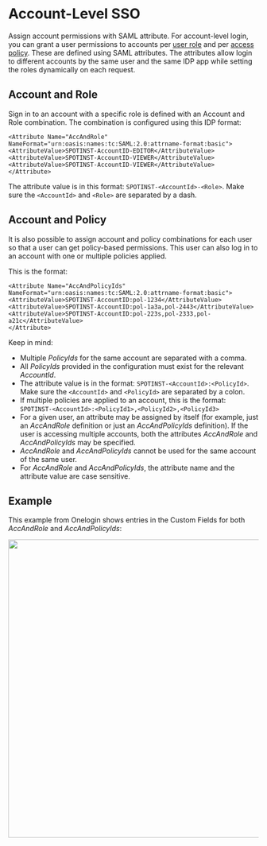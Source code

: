 # Account-Level SSO

Assign account permissions with SAML attribute. For account-level login, you can grant a user permissions to accounts per [user role](administration/users/) and per [access policy](administration/access-policies/). These are defined using SAML attributes. The attributes allow login to different accounts by the same user and the same IDP app while setting the roles dynamically on each request.

## Account and Role

Sign in to an account with a specific role is defined with an Account and Role combination. The combination is configured using this IDP format:

```
<Attribute Name="AccAndRole" NameFormat="urn:oasis:names:tc:SAML:2.0:attrname-format:basic">
<AttributeValue>SPOTINST-AccountID-EDITOR</AttributeValue>
<AttributeValue>SPOTINST-AccountID-VIEWER</AttributeValue>
<AttributeValue>SPOTINST-AccountID-VIEWER</AttributeValue>
</Attribute>
```

The attribute value is in this format: `SPOTINST-<AccountId>-<Role>`. Make sure the `<AccountId>` and `<Role>` are separated by a dash.

## Account and Policy

It is also possible to assign account and policy combinations for each user so that a user can get policy-based permissions. This user can also log in to an account with one or multiple policies applied.

This is the format:

```
<Attribute Name="AccAndPolicyIds" NameFormat="urn:oasis:names:tc:SAML:2.0:attrname-format:basic">
<AttributeValue>SPOTINST-AccountID:pol-1234</AttributeValue>
<AttributeValue>SPOTINST-AccountID:pol-1a3a,pol-2443</AttributeValue>
<AttributeValue>SPOTINST-AccountID:pol-223s,pol-2333,pol-a21c</AttributeValue>
</Attribute>
```

Keep in mind:

- Multiple <i>PolicyIds</i> for the same account are separated with a comma.
- All <i>PolicyIds</i> provided in the configuration must exist for the relevant <i>AccountId</i>.
- The attribute value is in the format: `SPOTINST-<AccountId>:<PolicyId>`. Make sure the `<AccountId>` and `<PolicyId>` are separated by a colon.
- If multiple policies are applied to an account, this is the format: `SPOTINST-<AccountId>:<PolicyId1>,<PolicyId2>,<PolicyId3>`
- For a given user, an attribute may be assigned by itself (for example, just an <i>AccAndRole</i> definition or just an <i>AccAndPolicyIds</i> definition). If the user is accessing multiple accounts, both the attributes <i>AccAndRole</i> and <i>AccAndPolicyIds</i> may be specified.
- <i>AccAndRole</i> and <i>AccAndPolicyIds</i> cannot be used for the same account of the same user.
- For <i>AccAndRole</i> and <i>AccAndPolicyIds</i>, the attribute name and the attribute value are case sensitive.

## Example

This example from Onelogin shows entries in the Custom Fields for both <i>AccAndRole</i> and <i>AccAndPolicyIds</i>:

<img width=600 src="/administration/_media/account-level-sso-01.png" />
